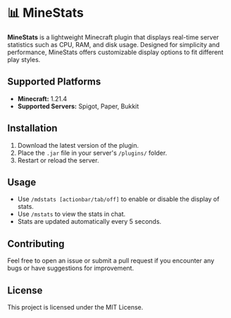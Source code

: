 # 📊 **MineStats**

**MineStats** is a lightweight Minecraft plugin that displays real-time server statistics such as CPU, RAM, and disk usage. Designed for simplicity and performance, MineStats offers customizable display options to fit different play styles.

## **Supported Platforms**
- **Minecraft:** 1.21.4  
- **Supported Servers:** Spigot, Paper, Bukkit  

## **Installation**
1. Download the latest version of the plugin.  
2. Place the `.jar` file in your server's `/plugins/` folder.  
3. Restart or reload the server.  

## **Usage**
- Use `/mdstats [actionbar/tab/off]` to enable or disable the display of stats.
- Use `/mstats` to view the stats in chat.
- Stats are updated automatically every 5 seconds.  

## **Contributing**
Feel free to open an issue or submit a pull request if you encounter any bugs or have suggestions for improvement.

## **License**
This project is licensed under the MIT License.
